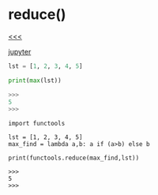 
reduce()
======

[<<<](https://github.com/ttltrk/PRG/blob/master/PY/DOC/OPYM/04_MET_FUN/FUNCTIONS/BUILT_IN_FUNCTIONS.MD)

[jupyter](https://nbviewer.jupyter.org/github/jmportilla/Complete-Python-Bootcamp/blob/master/Reduce.ipynb)

```python
lst = [1, 2, 3, 4, 5]

print(max(lst))

>>>
5
>>>
```

```
import functools

lst = [1, 2, 3, 4, 5]
max_find = lambda a,b: a if (a>b) else b

print(functools.reduce(max_find,lst))

>>>
5
>>>
```
